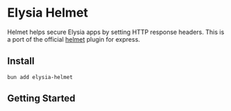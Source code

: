 # Elysia Helmet

Helmet helps secure Elysia apps by setting HTTP response headers. This is a port of the official [helmet](https://github.com/helmetjs/helmet) plugin for express.

## Install

```
bun add elysia-helmet
```

## Getting Started
